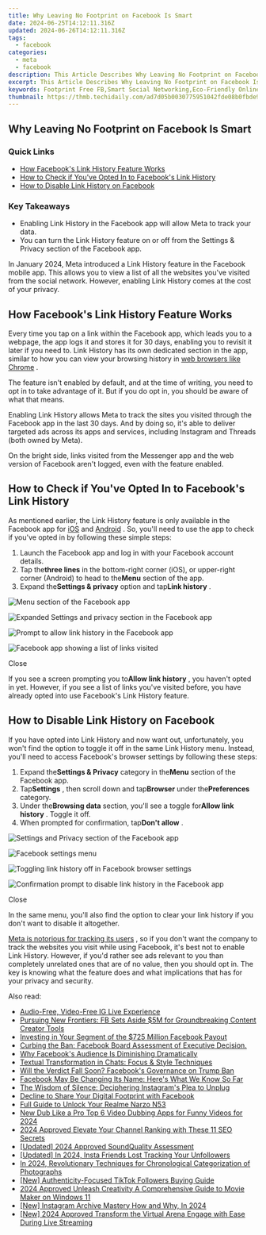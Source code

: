 ```yaml
---
title: Why Leaving No Footprint on Facebook Is Smart
date: 2024-06-25T14:12:11.316Z
updated: 2024-06-26T14:12:11.316Z
tags:
  - facebook
categories:
  - meta
  - facebook
description: This Article Describes Why Leaving No Footprint on Facebook Is Smart
excerpt: This Article Describes Why Leaving No Footprint on Facebook Is Smart
keywords: Footprint Free FB,Smart Social Networking,Eco-Friendly Online Presence,Sustainable Facebook Use,Green FB Habits,Clean Social Media Footprint,Prudent Online Engagement
thumbnail: https://thmb.techidaily.com/ad7d05b0030775951042fde08b0fbde9a0ebb4cf05f0435bf5618af5d7b42ae3.jpg
---
```


## Why Leaving No Footprint on Facebook Is Smart

### Quick Links

* [How Facebook's Link History Feature Works](#how-facebook-39-s-link-history-feature-works)
* [How to Check if You've Opted In to Facebook's Link History](#how-to-check-if-you-39-ve-opted-in-to-facebook-39-s-link-history)
* [How to Disable Link History on Facebook](#how-to-disable-link-history-on-facebook)

### Key Takeaways

* Enabling Link History in the Facebook app will allow Meta to track your data.
* You can turn the Link History feature on or off from the Settings & Privacy section of the Facebook app.

 In January 2024, Meta introduced a Link History feature in the Facebook mobile app. This allows you to view a list of all the websites you've visited from the social network. However, enabling Link History comes at the cost of your privacy.

## How Facebook's Link History Feature Works

 Every time you tap on a link within the Facebook app, which leads you to a webpage, the app logs it and stores it for 30 days, enabling you to revisit it later if you need to. Link History has its own dedicated section in the app, similar to how you can view your browsing history in [web browsers like Chrome](https://www.makeuseof.com/chrome-alternatives-to-browse-in-unique-ways/) .

 The feature isn't enabled by default, and at the time of writing, you need to opt in to take advantage of it. But if you do opt in, you should be aware of what that means.

 Enabling Link History allows Meta to track the sites you visited through the Facebook app in the last 30 days. And by doing so, it's able to deliver targeted ads across its apps and services, including Instagram and Threads (both owned by Meta).

 On the bright side, links visited from the Messenger app and the web version of Facebook aren't logged, even with the feature enabled.

## How to Check if You've Opted In to Facebook's Link History

 As mentioned earlier, the Link History feature is only available in the Facebook app for [iOS](https://apps.apple.com/us/app/facebook/id284882215) and [Android](https://www.anrdoezrs.net/links/7251228/type/dlg/sid/UUmuoUeUpU2031457/https://play.google.com/store/apps/details?id=com.facebook.katana&hl=en) . So, you'll need to use the app to check if you've opted in by following these simple steps:

1. Launch the Facebook app and log in with your Facebook account details.
2. Tap the**three lines** in the bottom-right corner (iOS), or upper-right corner (Android) to head to the**Menu** section of the app.
3. Expand the**Settings & privacy** option and tap**Link history** .

![Menu section of the Facebook app](https://static1.makeuseofimages.com/wordpress/wp-content/uploads/2024/01/menu-section-of-the-facebook-app.png)

![Expanded Settings and privacy section in the Facebook app](https://static1.makeuseofimages.com/wordpress/wp-content/uploads/2024/01/expanded-settings-and-privacy-section-in-the-facebook-app.png)

![Prompt to allow link history in the Facebook app](https://static1.makeuseofimages.com/wordpress/wp-content/uploads/2024/01/prompt-to-allow-link-history-in-the-facebook-app.png)

![Facebook app showing a list of links visited](https://static1.makeuseofimages.com/wordpress/wp-content/uploads/2024/01/facebook-app-showing-a-list-of-links-visited.png)

Close

 If you see a screen prompting you to**Allow link history** , you haven't opted in yet. However, if you see a list of links you've visited before, you have already opted into use Facebook's Link History feature.

## How to Disable Link History on Facebook

 If you have opted into Link History and now want out, unfortunately, you won't find the option to toggle it off in the same Link History menu. Instead, you'll need to access Facebook's browser settings by following these steps:

1. Expand the**Settings & Privacy** category in the**Menu** section of the Facebook app.
2. Tap**Settings** , then scroll down and tap**Browser** under the**Preferences** category.
3. Under the**Browsing data** section, you'll see a toggle for**Allow link history** . Toggle it off.
4. When prompted for confirmation, tap**Don't allow** .

![Settings and Privacy section of the Facebook app](https://static1.makeuseofimages.com/wordpress/wp-content/uploads/2024/01/settings-and-privacy-section-of-the-facebook-app.png)

![Facebook settings menu](https://static1.makeuseofimages.com/wordpress/wp-content/uploads/2024/01/facebook-settings-menu.png)

![Toggling link history off in Facebook browser settings](https://static1.makeuseofimages.com/wordpress/wp-content/uploads/2024/01/toggling-link-history-off-in-facebook-browser-settings.png)

![Confirmation prompt to disable link history in the Facebook app](https://static1.makeuseofimages.com/wordpress/wp-content/uploads/2024/01/confirmation-prompt-to-disable-link-history-in-the-facebook-app.png)

Close

 In the same menu, you'll also find the option to clear your link history if you don't want to disable it altogether.

[Meta is notorious for tracking its users](https://www.makeuseof.com/tag/facebook-tracking-stop/) , so if you don't want the company to track the websites you visit while using Facebook, it's best not to enable Link History. However, if you'd rather see ads relevant to you than completely unrelated ones that are of no value, then you should opt in. The key is knowing what the feature does and what implications that has for your privacy and security.


<ins class="adsbygoogle"
     style="display:block"
     data-ad-format="autorelaxed"
     data-ad-client="ca-pub-7571918770474297"
     data-ad-slot="1223367746"></ins>



<ins class="adsbygoogle"
     style="display:block"
     data-ad-client="ca-pub-7571918770474297"
     data-ad-slot="8358498916"
     data-ad-format="auto"
     data-full-width-responsive="true"></ins>

<span class="atpl-alsoreadstyle">Also read:</span>
<div><ul>
<li><a href="https://facebook.techidaily.com/audio-free-video-free-ig-live-experience/"><u>Audio-Free, Video-Free IG Live Experience</u></a></li>
<li><a href="https://facebook.techidaily.com/pursuing-new-frontiers-fb-sets-aside-5m-for-groundbreaking-content-creator-tools/"><u>Pursuing New Frontiers: FB Sets Aside $5M for Groundbreaking Content Creator Tools</u></a></li>
<li><a href="https://facebook.techidaily.com/investing-in-your-segment-of-the-725-million-facebook-payout/"><u>Investing in Your Segment of the $725 Million Facebook Payout</u></a></li>
<li><a href="https://facebook.techidaily.com/curbing-the-ban-facebook-board-assessment-of-executive-decision/"><u>Curbing the Ban: Facebook Board Assessment of Executive Decision.</u></a></li>
<li><a href="https://facebook.techidaily.com/why-facebooks-audience-is-diminishing-dramatically/"><u>Why Facebook's Audience Is Diminishing Dramatically</u></a></li>
<li><a href="https://facebook.techidaily.com/textual-transformation-in-chats-focus-and-style-techniques/"><u>Textual Transformation in Chats: Focus & Style Techniques</u></a></li>
<li><a href="https://facebook.techidaily.com/will-the-verdict-fall-soon-facebooks-governance-on-trump-ban/"><u>Will the Verdict Fall Soon? Facebook's Governance on Trump Ban</u></a></li>
<li><a href="https://facebook.techidaily.com/facebook-may-be-changing-its-name-heres-what-we-know-so-far/"><u>Facebook May Be Changing Its Name: Here's What We Know So Far</u></a></li>
<li><a href="https://facebook.techidaily.com/the-wisdom-of-silence-deciphering-instagrams-plea-to-unplug/"><u>The Wisdom of Silence: Deciphering Instagram's Plea to Unplug</u></a></li>
<li><a href="https://facebook.techidaily.com/decline-to-share-your-digital-footprint-with-facebook/"><u>Decline to Share Your Digital Footprint with Facebook</u></a></li>
<li><a href="https://easy-unlock-android.techidaily.com/full-guide-to-unlock-your-realme-narzo-n53-by-drfone-android/"><u>Full Guide to Unlock Your Realme Narzo N53</u></a></li>
<li><a href="https://ai-video-apps.techidaily.com/new-dub-like-a-pro-top-6-video-dubbing-apps-for-funny-videos-for-2024/"><u>New Dub Like a Pro Top 6 Video Dubbing Apps for Funny Videos for 2024</u></a></li>
<li><a href="https://youtube-video-recordings.techidaily.com/2024-approved-elevate-your-channel-ranking-with-these-11-seo-secrets/"><u>2024 Approved  Elevate Your Channel Ranking with These 11 SEO Secrets</u></a></li>
<li><a href="https://screen-sharing-recording.techidaily.com/updated-2024-approved-soundquality-assessment/"><u>[Updated] 2024 Approved  SoundQuality Assessment</u></a></li>
<li><a href="https://instagram-videos.techidaily.com/updated-in-2024-insta-friends-lost-tracking-your-unfollowers/"><u>[Updated] In 2024, Insta Friends Lost  Tracking Your Unfollowers</u></a></li>
<li><a href="https://extra-approaches.techidaily.com/in-2024-revolutionary-techniques-for-chronological-categorization-of-photographs/"><u>In 2024, Revolutionary Techniques for Chronological Categorization of Photographs</u></a></li>
<li><a href="https://tiktok-videos.techidaily.com/new-authenticity-focused-tiktok-followers-buying-guide/"><u>[New] Authenticity-Focused TikTok Followers Buying Guide</u></a></li>
<li><a href="https://some-approaches.techidaily.com/2024-approved-unleash-creativity-a-comprehensive-guide-to-movie-maker-on-windows-11/"><u>2024 Approved  Unleash Creativity  A Comprehensive Guide to Movie Maker on Windows 11</u></a></li>
<li><a href="https://instagram-video-recordings.techidaily.com/new-instagram-archive-mastery-how-and-why-in-2024/"><u>[New] Instagram Archive Mastery  How and Why, In 2024</u></a></li>
<li><a href="https://facebook-video-content.techidaily.com/new-2024-approved-transform-the-virtual-arena-engage-with-ease-during-live-streaming/"><u>[New] 2024 Approved  Transform the Virtual Arena  Engage with Ease During Live Streaming</u></a></li>
</ul></div>
